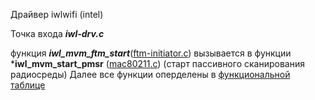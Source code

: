 Драйвер iwlwifi (intel)

Точка входа ***iwl-drv.c***

функция ***iwl_mvm_ftm_start***([ftm-initiator.c](https://github.com/torvalds/linux/blob/master/drivers/net/wireless/intel/iwlwifi/mvm/ftm-initiator.c#L906)) вызывается в функции ***iwl_mvm_start_pmsr** ([mac80211.c](https://github.com/torvalds/linux/blob/master/drivers/net/wireless/intel/iwlwifi/mvm/mac80211.c#L6181)) (старт пассивного сканирования радиосреды)
Далее все функции оперделены в [функциональной таблице](https://github.com/torvalds/linux/blob/master/drivers/net/wireless/intel/iwlwifi/mvm/mac80211.c#L6207)